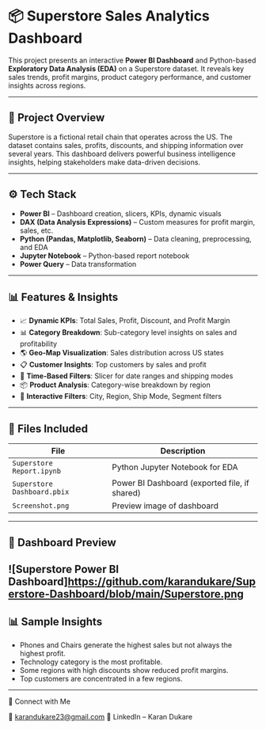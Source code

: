 # 📦 Superstore Sales Analytics Dashboard

This project presents an interactive **Power BI Dashboard** and Python-based **Exploratory Data Analysis (EDA)** on a Superstore dataset. It reveals key sales trends, profit margins, product category performance, and customer insights across regions.

---

## 📌 Project Overview

Superstore is a fictional retail chain that operates across the US. The dataset contains sales, profits, discounts, and shipping information over several years.
This dashboard delivers powerful business intelligence insights, helping stakeholders make data-driven decisions.

---

## ⚙️ Tech Stack

- **Power BI** – Dashboard creation, slicers, KPIs, dynamic visuals
- **DAX (Data Analysis Expressions)** – Custom measures for profit margin, sales, etc.
- **Python (Pandas, Matplotlib, Seaborn)** – Data cleaning, preprocessing, and EDA
- **Jupyter Notebook** – Python-based report notebook
- **Power Query** – Data transformation

---

## 📊 Features & Insights

- 📈 **Dynamic KPIs**: Total Sales, Profit, Discount, and Profit Margin
- 📊 **Category Breakdown**: Sub-category level insights on sales and profitability
- 🌎 **Geo-Map Visualization**: Sales distribution across US states
- 📋 **Customer Insights**: Top customers by sales and profit
- 📅 **Time-Based Filters**: Slicer for date ranges and shipping modes
- 📦 **Product Analysis**: Category-wise breakdown by region
- 🎯 **Interactive Filters**: City, Region, Ship Mode, Segment filters

---

## 📂 Files Included

| File | Description |
|------|-------------|
| `Superstore Report.ipynb` | Python Jupyter Notebook for EDA |
| `Superstore Dashboard.pbix` | Power BI Dashboard (exported file, if shared) |
| `Screenshot.png` | Preview image of dashboard |

---

## 📸 Dashboard Preview

![Superstore Power BI Dashboard]https://github.com/karandukare/Superstore-Dashboard/blob/main/Superstore.png
---

## 📊 Sample Insights

- Phones and Chairs generate the highest sales but not always the highest profit.
- Technology category is the most profitable.
- Some regions with high discounts show reduced profit margins.
- Top customers are concentrated in a few regions.

---

📩 Connect with Me 

📧 karandukare23@gmail.com 
🔗 LinkedIn – Karan Dukare

